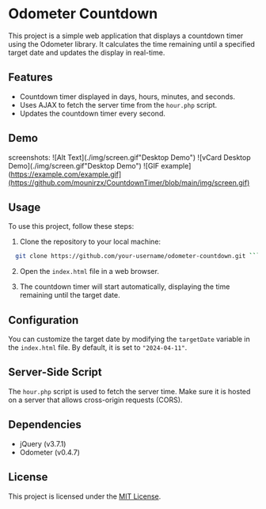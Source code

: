 # Odometer Countdown

This project is a simple web application that displays a countdown timer using the Odometer library. It calculates the time remaining until a specified target date and updates the display in real-time.

## Features

- Countdown timer displayed in days, hours, minutes, and seconds.
- Uses AJAX to fetch the server time from the `hour.php` script.
- Updates the countdown timer every second.

## Demo 
screenshots:
![Alt Text](./img/screen.gif"Desktop Demo")
![vCard Desktop Demo](./img/screen.gif"Desktop Demo")
![GIF example](https://example.com/example.gif](https://github.com/mounirzx/CountdownTimer/blob/main/img/screen.gif)



## Usage

To use this project, follow these steps:

1. Clone the repository to your local machine:

 ```sh
   git clone https://github.com/your-username/odometer-countdown.git ```
```



2. Open the `index.html` file in a web browser.

3. The countdown timer will start automatically, displaying the time remaining until the target date.

## Configuration

You can customize the target date by modifying the `targetDate` variable in the `index.html` file. By default, it is set to `"2024-04-11"`.

## Server-Side Script

The `hour.php` script is used to fetch the server time. Make sure it is hosted on a server that allows cross-origin requests (CORS).

## Dependencies

- jQuery (v3.7.1)
- Odometer (v0.4.7)

## License

This project is licensed under the [MIT License](LICENSE).
